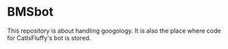 # BMSbot
This repository is about handling googology. It is also the place where code for CatIsFluffy's bot is stored.
